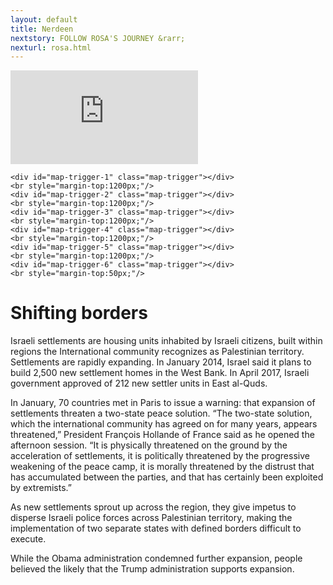 ```yaml
---
layout: default
title: Nerdeen
nextstory: FOLLOW ROSA'S JOURNEY &rarr;
nexturl: rosa.html
---
```

<div class="boxes" id="first">
 <div class="video">
 <iframe id="player1" src="https://player.vimeo.com/video/212149595?api=1&player_id=player1" frameborder="0" webkitallowfullscreen="" mozallowfullscreen="" allowfullscreen=""></iframe>
 </div>
</div>


<div class="boxes" id="second">
<script src="https://studio20-2017.github.io/sanctuary/scripts/jquery.min.js"></script>
<script src="https://studio20-2017.github.io/sanctuary/scripts/jquery.scrollie.min_1.js"></script>
<script src="https://studio20-2017.github.io/sanctuary/scripts/nerdeen.js"></script>
<link rel="stylesheet" type="text/css" href="https://studio20-2017.github.io/sanctuary/styles/charstyle.css">
  <div id="map">
  </div>

  <div id="txt">

    <div id="map-trigger-1" class="map-trigger"></div>
    <br style="margin-top:1200px;"/>
    <div id="map-trigger-2" class="map-trigger"></div>
    <br style="margin-top:1200px;"/>
    <div id="map-trigger-3" class="map-trigger"></div>
    <br style="margin-top:1200px;"/>
    <div id="map-trigger-4" class="map-trigger"></div>
    <br style="margin-top:1200px;"/>
    <div id="map-trigger-5" class="map-trigger"></div>
    <br style="margin-top:1200px;"/>
    <div id="map-trigger-6" class="map-trigger"></div>
    <br style="margin-top:50px;"/>

<h1>Shifting borders</h1>
<p>Israeli settlements are housing units inhabited by Israeli citizens, built within regions the International community recognizes as Palestinian territory.  
Settlements are rapidly expanding. In January 2014, Israel said it plans to build 2,500 new settlement homes in the West Bank. In April 2017, Israeli government approved of 212 new settler units in East al-Quds. </p>

<p>In January, 70 countries met in Paris to issue a warning: that expansion of settlements threaten a two-state peace solution. 
“The two-state solution, which the international community has agreed on for many years, appears threatened,” President François Hollande of France said as he opened the afternoon session. “It is physically threatened on the ground by the acceleration of settlements, it is politically threatened by the progressive weakening of the peace camp, it is morally threatened by the distrust that has accumulated between the parties, and that has certainly been exploited by extremists.”<p>

<p>As new settlements sprout up across the region, they give impetus to disperse Israeli police forces across Palestinian territory, making the implementation of two separate states with defined borders difficult to execute.</p>
    <p>While the Obama administration condemned further expansion, people believed the likely that the Trump administration supports expansion. </p>


</div><!--txt-->
</div><!--boxes second-->
